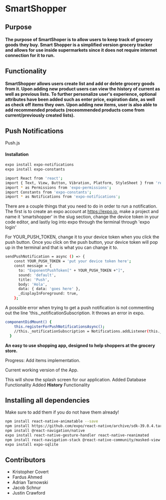 # SmartShopper

## Purpose
#### The purpose of SmartShoper is to allow users to keep track of grocery goods they buy. Smart Shopper is a simplified version grocery tracker and allows for use inside supermarkets since it does not require internet connection for it to run.

## Functionality
#### SmartShopper allows users create list and add or delete grocery goods from it. Upon adding new product users can view the history of current as well as previous lists. To further personalize user's experience, optional attributes have been added such as enter price, expiration date, as well as check off items they own. Upon adding new items, user is also able to add recommended products (receommended products come from current/previously created lists).


## Push Notifications

Push.js

#### Installation
``` bash
expo install expo-notifications
expo install expo-constants
```

``` bash
import React from 'react';
import { Text, View, Button, Vibration, Platform, StyleSheet } from 'react-native';
import * as Permissions from 'expo-permissions';
import Constants from 'expo-constants';
import * as Notifications from 'expo-notifications';
```

There are a couple things that you need to do in order to run a notification. The first is to create an expo account at https://expo.io, make a project and name it 'smartshopper' in the slug section, change the device token in your code editor, and lastly log into expo through the terminal through 'expo login'

For YOUR_PUSH_TOKEN, change it to your device token when you click the push button. Once you click on the push button, your device token will pop up in the terminal and that is what you can change it to.
``` bash
sendPushNotification = async () => {
    const YOUR_PUSH_TOKEN = 'put your device token here';
    const message = {
      to: "ExponentPushToken[" + YOUR_PUSH_TOKEN +"]",
      sound: 'default',
      title: 'Push',
      body: 'Hola',
      data: { data: 'goes here' },
      _displayInForeground: true,
    };
```
A possible error when trying to get a push notification is not commenting out
the line 'this._notificationSubscription. It throws an error in expo.
``` bash
componentDidMount() {
    this.registerForPushNotificationsAsync();
    //this._notificationSubscription = Notifications.addListener(this._handleNotification);
  }
```
**An easy to use shopping app, designed to help shoppers at the grocery store.**

Progress: Add items implementation.

Current working version of the App.

This will show the splash screen for our application.
Added Database Functionality
Added **History** Functionality

## Installing all dependencies 

Make sure to add them if you do not have them already!
``` bash
npm install react-native-animatable --save
npm install https://github.com/expo/react-native/archive/sdk-39.0.4.tar.gz
npm install @react-navigation/native
expo install react-native-gesture-handler react-native-reanimated
npm install react-navigation-stack @react-native-community/masked-view react-native-safe-area-context
expo install expo-sqlite
```
## Contributors
* Kristopher Covert
* Fardus Ahmed
* Adrian Tarnowski
* Jacob Schnur
* Justin Crawford
